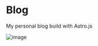 # Blog

My personal blog build with Astro.js

![image](https://cdn.discordapp.com/attachments/833285965019217980/920742713945636955/unknown.png)
